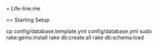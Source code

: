 = Life-line.me


== Starting Setup

 cp config/database.template.yml config/database.yml
 sudo rake:gems:install
 rake db:create:all
 rake db:schema:load
